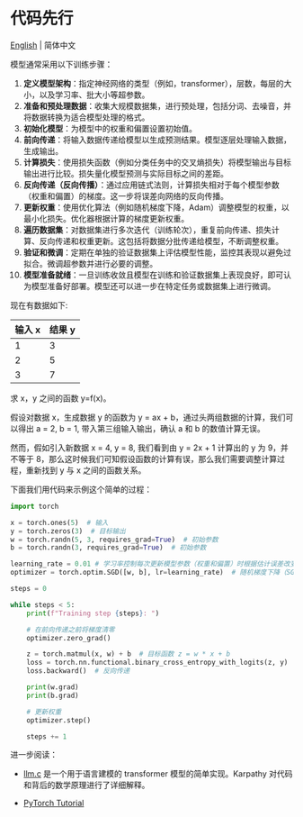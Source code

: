 # 代码先行

[English](./index.md) | 简体中文

模型通常采用以下训练步骤：

1. **定义模型架构**：指定神经网络的类型（例如，transformer），层数，每层的大小，以及学习率、批大小等超参数。
2. **准备和预处理数据**：收集大规模数据集，进行预处理，包括分词、去噪音，并将数据转换为适合模型处理的格式。
3. **初始化模型**：为模型中的权重和偏置设置初始值。
4. **前向传递**：将输入数据传递给模型以生成预测结果。模型逐层处理输入数据，生成输出。
5. **计算损失**：使用损失函数（例如分类任务中的交叉熵损失）将模型输出与目标输出进行比较。损失量化模型预测与实际目标之间的差距。
6. **反向传递（反向传播）**：通过应用链式法则，计算损失相对于每个模型参数（权重和偏置）的梯度。这一步将误差向网络的反向传播。
7. **更新权重**：使用优化算法（例如随机梯度下降，Adam）调整模型的权重，以最小化损失。优化器根据计算的梯度更新权重。
8. **遍历数据集**：对数据集进行多次迭代（训练轮次），重复前向传递、损失计算、反向传递和权重更新。这包括将数据分批传递给模型，不断调整权重。
9. **验证和微调**：定期在单独的验证数据集上评估模型性能，监控其表现以避免过拟合。微调超参数并进行必要的调整。
10. **模型准备就绪**：一旦训练收敛且模型在训练和验证数据集上表现良好，即可认为模型准备好部署。模型还可以进一步在特定任务或数据集上进行微调。

现在有数据如下:

| 输入 x | 结果 y |
| ------ | ------ |
| 1      | 3      |
| 2      | 5      |
| 3      | 7      |

求 x，y 之间的函数 y=f(x)。

假设对数据 x，生成数据 y 的函数为 y = ax + b，通过头两组数据的计算，我们可以得出 a = 2, b = 1, 带入第三组输入输出，确认 a 和 b 的数值计算无误。

然而，假如引入新数据 x = 4, y = 8, 我们看到由 y = 2x + 1 计算出的 y 为 9，并不等于 8，那么这时候我们可知假设函数的计算有误，那么我们需要调整计算过程，重新找到 y 与 x 之间的函数关系。

下面我们用代码来示例这个简单的过程：

```python
import torch

x = torch.ones(5)  # 输入
y = torch.zeros(3)  # 目标输出
w = torch.randn(5, 3, requires_grad=True)  # 初始参数
b = torch.randn(3, requires_grad=True)  # 初始参数

learning_rate = 0.01 # 学习率控制每次更新模型参数（权重和偏置）时根据估计误差改变模型参数的幅度。
optimizer = torch.optim.SGD([w, b], lr=learning_rate)  # 随机梯度下降（SGD）：使用损失函数相对于参数的梯度来更新参数。

steps = 0

while steps < 5:
    print(f"Training step {steps}: ")

    # 在前向传递之前将梯度清零
    optimizer.zero_grad()

    z = torch.matmul(x, w) + b  # 目标函数 z = w * x + b
    loss = torch.nn.functional.binary_cross_entropy_with_logits(z, y)  # 计算损失
    loss.backward()  # 反向传递

    print(w.grad)
    print(b.grad)

    # 更新权重
    optimizer.step()

    steps += 1
```

进一步阅读：

- [llm.c](https://github.com/karpathy/llm.c) 是一个用于语言建模的 transformer 模型的简单实现。Karpathy 对代码和背后的数学原理进行了详细解释。

- [PyTorch Tutorial](https://pytorch.org/tutorials/beginner/basics/intro.html)
